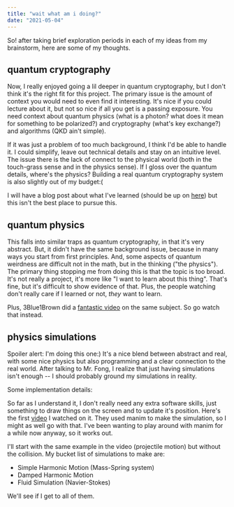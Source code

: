 ```yaml
---
title: "wait what am i doing?"
date: "2021-05-04"
---
```


So! after taking brief exploration periods in each of my ideas from my brainstorm, here are some of my thoughts.

## quantum cryptography

Now, I really enjoyed going a lil deeper in quantum cryptography, but I don't think it's the right fit for this project. The primary issue is the amount of context you would need to even find it interesting. It's nice if you could lecture about it, but not so nice if all you get is a passing exposure. You need context about quantum physics (what is a photon? what does it mean for something to be polarized?) and cryptography (what's key exchange?) and algorithms (QKD ain't simple).

If it was just a problem of too much background, I think I'd be able to handle it. I could simplify, leave out technical details and stay on an intuitive level. The issue there is the lack of connect to the physical world (both in the touch-grass sense and in the physics sense). If I gloss over the quantum details, where's the physics? Building a real quantum cryptography system is also slightly out of my budget:(

I will have a blog post about what I've learned (should be up on [here](https://dronhazra.com/blog)) but this isn't the best place to pursue this.

## quantum physics

This falls into similar traps as quantum cryptography, in that it's very abstract. But, it didn't have the same background issue, because in many ways you start from first principles. And, some aspects of quantum weirdness are difficult not in the math, but in the thinking ("the physics"). The primary thing stopping me from doing this is that the topic is too broad. It's not really a project, it's more like "I want to learn about this thing". That's fine, but it's difficult to show evidence of that. Plus, the people watching don't really care if I learned or not, *they* want to learn. 

Plus, 3Blue1Brown did a [fantastic video](https://www.youtube.com/watch?v=MzRCDLre1b4) on the same subject. So go watch that instead.

## physics simulations

Spoiler alert: I'm doing this one:) It's a nice blend between abstract and real, with some nice physics but also programming and a clear connection to the real world. After talking to Mr. Fong, I realize that just having simulations isn't enough -- I should probably ground my simulations in reality.

Some implementation details:

So far as I understand it, I don't really need any extra software skills, just something to draw things on the screen and to update it's position. Here's the first [video](https://youtu.be/eED4bSkYCB8) I watched on it. They used manim to make the simulation, so I might as well go with that. I've been wanting to play around with manim for a while now anyway, so it works out.

I'll start with the same example in the video (projectile motion) but without the collision. My bucket list of simulations to make are:

 - Simple Harmonic Motion (Mass-Spring system)
 - Damped Harmonic Motion
 - Fluid Simulation (Navier-Stokes)

We'll see if I get to all of them. 

